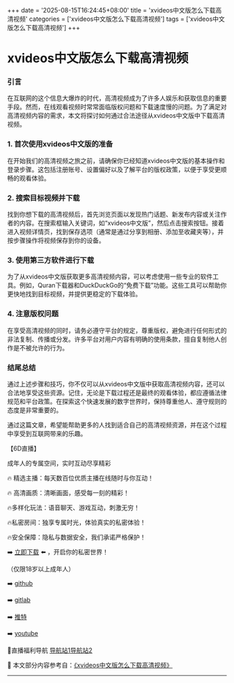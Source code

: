 +++
date = '2025-08-15T16:24:45+08:00'
title = 'xvideos中文版怎么下载高清视频'
categories = ['xvideos中文版怎么下载高清视频']
tags = ['xvideos中文版怎么下载高清视频']
+++

# xvideos中文版怎么下载高清视频

### 引言

在互联网的这个信息大爆炸的时代，高清视频成为了许多人娱乐和获取信息的重要手段。然而，在线观看视频时常常面临版权问题和下载速度慢的问题。为了满足对高清视频内容的需求，本文将探讨如何通过合法途径从xvideos中文版中下载高清视频。

### 1. 首次使用xvideos中文版的准备

在开始我们的高清视频之旅之前，请确保你已经知道xvideos中文版的基本操作和登录步骤。这包括注册账号、设置偏好以及了解平台的版权政策，以便于享受更顺畅的观看体验。

### 2. 搜索目标视频并下载

找到你想下载的高清视频后，首先浏览页面以发现热门话题、新发布内容或关注作者的内容。在搜索框输入关键词，如“xvideos中文版”，然后点击搜索按钮。接着进入视频详情页，找到保存选项（通常是通过分享到相册、添加至收藏夹等），并按步骤操作将视频保存到你的设备。

### 3. 使用第三方软件进行下载

为了从xvideos中文版获取更多高清视频内容，可以考虑使用一些专业的软件工具。例如，Quran下载器和DuckDuckGo的“免费下载”功能。这些工具可以帮助你更快地找到目标视频，并提供更稳定的下载体验。

### 4. 注意版权问题

在享受高清视频的同时，请务必遵守平台的规定，尊重版权，避免进行任何形式的非法复制、传播或分发。许多平台对用户内容有明确的使用条款，擅自复制他人创作是不被允许的行为。

### 结尾总结

通过上述步骤和技巧，你不仅可以从xvideos中文版中获取高清视频内容，还可以合法地享受这些资源。记住，无论是下载过程还是最终的观看体验，都应遵循法律规范和平台政策。在探索这个快速发展的数字世界时，保持尊重他人、遵守规则的态度是非常重要的。

通过这篇文章，希望能帮助更多的人找到适合自己的高清视频资源，并在这个过程中享受到互联网带来的乐趣。

【6D直播】

 成年人的专属空间，实时互动尽享精彩

🔥 精选主播：每天数百位优质主播在线随时与你互动！

🔥 高清画质：清晰画面，感受每一刻的精彩！

🔥多样化玩法：语音聊天、游戏互动，刺激无穷！

🔥私密房间：独享专属时光，体验真实的私密体验！

🔥安全保障：隐私与数据安全，我们承诺严格保护！

➡️ [立即下载](https://down123.s3.ap-east-1.amazonaws.com/down/down.html?channelCode=blog) ⬅️ ，开启你的私密世界！

 （仅限18岁以上成年人）

➡️ [github](https://aldult-live.github.io/)

➡️ [gitlab](https://seo-09598d.gitlab.io/)

➡️ [推特](https://x.com/wegame33)

➡️ [youtube](https://www.youtube.com/@6Dlive)

🔞直播福利导航   [导航站1](https://webstack-86085a.gitlab.io/)[导航站2](https://onlygit123-2.github.io/)

📘 本文部分内容参考自：[《xvideos中文版怎么下载高清视频》](https://webstack-hugo-17.pages.dev/)

---
